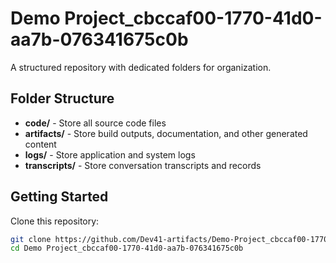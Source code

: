 # Demo Project_cbccaf00-1770-41d0-aa7b-076341675c0b
A structured repository with dedicated folders for organization.

## Folder Structure

- **code/** - Store all source code files
- **artifacts/** - Store build outputs, documentation, and other generated content
- **logs/** - Store application and system logs
- **transcripts/** - Store conversation transcripts and records

## Getting Started

Clone this repository:
```bash
git clone https://github.com/Dev41-artifacts/Demo-Project_cbccaf00-1770-41d0-aa7b-076341675c0b
cd Demo Project_cbccaf00-1770-41d0-aa7b-076341675c0b
```
